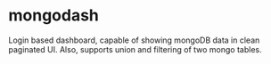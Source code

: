 # mongodash
Login based dashboard, capable of showing mongoDB data in clean paginated UI. Also, supports union and filtering of two mongo tables.
